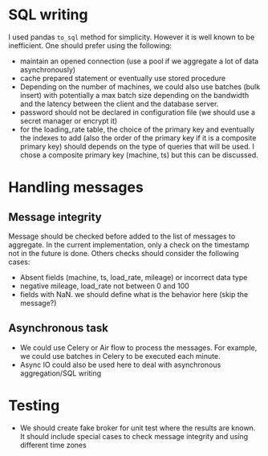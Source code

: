 # SQL writing
I used pandas `to_sql` method for simplicity. However it is well known to be inefficient. One should prefer using the following:
- maintain an opened connection (use a pool if we aggregate a lot of data asynchronously)
- cache prepared statement or eventually use stored procedure
- Depending on the number of machines, we could also use batches (bulk insert) with potentially a max batch size 
depending on the bandwidth and the latency between the client and the database server.
- password should not be declared in configuration file (we should use a secret manager or encrypt it)
- for the loading_rate table, the choice of the primary key and eventually the indexes to add (also the order of the
 primary key if it is a composite primary key) should depends on the type of queries that will be used. I chose
a composite primary key (machine, ts) but this can be discussed.
  
 # Handling messages
 ## Message integrity
 Message should be checked before added to the list of messages to aggregate. In the current implementation, only a 
 check on the timestamp not in the future is done. Others checks should consider the following cases:
   - Absent fields (machine, ts, load_rate, mileage) or incorrect data type
   - negative mileage, load_rate not between 0 and 100
   - fields with NaN. we should define what is the behavior here (skip the message?)
 
 ## Asynchronous task
 - We could use Celery or Air flow to process the messages. For example, we could use batches in Celery to be executed 
 each minute.
 - Async IO could also be used here to deal with asynchronous aggregation/SQL writing
 
 
 # Testing
 - We should create fake broker for unit test where the results are known. It should include special cases to check 
 message integrity and using different time zones